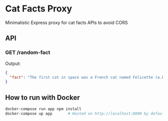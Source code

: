 # Cat Facts Proxy
Minimalistic Express proxy for cat facts APIs to avoid CORS

## API
### GET /random-fact
Output:

```json
{
  "fact": "The first cat in space was a French cat named Felicette (a.k.a. “Astrocat”) In 1963, France blasted the cat into outer space. Electrodes implanted in her brains sent neurological signals back to Earth. She survived the trip."
}
```

## How to run with Docker
```bash
docker-compose run app npm install
docker-compose up app       # Hosted on http://localhost:8000 by default
```
